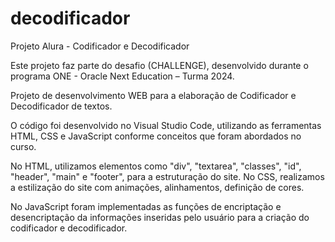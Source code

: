 # decodificador
Projeto Alura - Codificador e Decodificador

Este projeto faz parte do desafio (CHALLENGE), desenvolvido durante o programa ONE - Oracle Next Education – Turma 2024.

Projeto de desenvolvimento WEB para a elaboração de Codificador e Decodificador de textos.

O código foi desenvolvido no Visual Studio Code, utilizando as ferramentas HTML, CSS e JavaScript conforme conceitos que foram abordados no curso.

No HTML, utilizamos elementos como "div", "textarea", "classes", "id", "header", "main" e "footer", para a estruturação do site. No CSS, realizamos a estilização do site com animações, alinhamentos, definição de cores.

No JavaScript foram implementadas as funções de encriptação e desencriptação da informações inseridas pelo usuário para a criação do codificador e decodificador.
